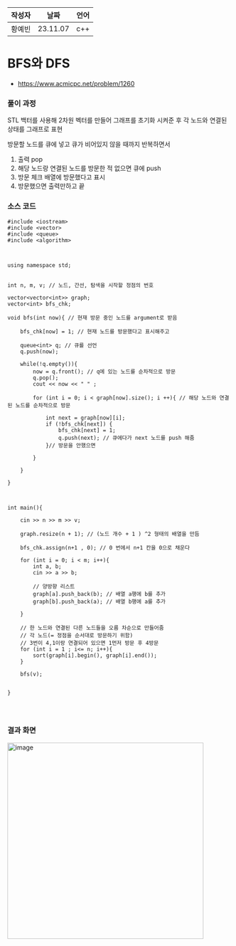 | 작성자  |   날짜   | 언어    |
| ------- | --------- | ------- |
| 황예빈  | 23.11.07  | c++  |

# BFS와 DFS


 - https://www.acmicpc.net/problem/1260
  

### 풀이 과정  

STL 백터를 사용해 2차원 벡터를 만들어 그래프를 초기화 시켜준 후 
각 노드와 연결된 상태를 그래프로 표현 

방문할 노드를 큐에 넣고 
큐가 비어있지 않을 때까지 반복하면서 
1) 출력 pop
2) 해당 노드랑 연결된 노드를 방문한 적 없으면 큐에 push
3) 방문 체크 배열에 방문했다고 표시
4) 방문했으면 출력만하고 끝 

### 소스 코드

```
#include <iostream>
#include <vector>
#include <queue>
#include <algorithm>



using namespace std;


int n, m, v; // 노드, 간선, 탐색을 시작할 정점의 번호

vector<vector<int>> graph;
vector<int> bfs_chk;

void bfs(int now){ // 현재 방문 중인 노드를 argument로 받음 

    bfs_chk[now] = 1; // 현재 노드를 방문했다고 표시해주고 

    queue<int> q; // 큐를 선언 
    q.push(now); 

    while(!q.empty()){
        now = q.front(); // q에 있는 노드를 순차적으로 방문
        q.pop();
        cout << now << " " ;

        for (int i = 0; i < graph[now].size(); i ++){ // 해당 노드와 연결된 노드를 순차적으로 방문 

            int next = graph[now][i]; 
            if (!bfs_chk[next]) {
                bfs_chk[next] = 1;
                q.push(next); // 큐에다가 next 노드를 push 해줌 
            }// 방문을 안했으면 
            
        }
        
    }

}



int main(){

    cin >> n >> m >> v;

    graph.resize(n + 1); // (노드 개수 + 1 ) ^2 형태의 배열을 만듬 

    bfs_chk.assign(n+1 , 0); // 0 번에서 n+1 칸을 0으로 채운다

    for (int i = 0; i < m; i++){
        int a, b;
        cin >> a >> b;

        // 양방향 리스트 
        graph[a].push_back(b); // 배열 a행에 b를 추가
        graph[b].push_back(a); // 배열 b행에 a를 추가

    }

    // 한 노드와 연결된 다른 노드들을 오름 차순으로 만들어줌
    // 각 노드(= 정점을 순서대로 방문하기 위함) 
    // 3번이 4,1이랑 연결되어 있으면 1먼저 방문 후 4방문
    for (int i = 1 ; i<= n; i++){
        sort(graph[i].begin(), graph[i].end());
    }

    bfs(v);


}




```


### 결과 화면

<img width="441" alt="image" src="https://github.com/gnbhub/20232_C_Algorithm/assets/108808701/5153e1f8-aa5f-44de-9a79-2d3c849a1fe6">

